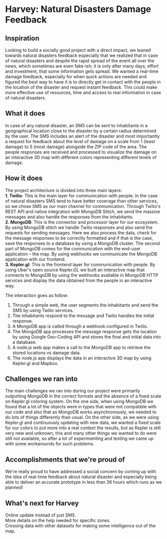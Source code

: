 # Harvey: Natural Disasters Damage Feedback



## **Inspiration**
Looking to build a socially good project with a direct impact, we leaned towards natural disasters feedback especially that we realized that in case of natural disasters and despite the rapid spread of the event all over the news, which sometimes are even fake-ish; it is only after many days, effort and investment, that some information gets spread. We wanted a real-time damage feedback, especially for when quick actions are needed and figured the best way to have it is to directly get in contact with the people in the location of the disaster and request instant feedback. This could make more effective use of resources, time and access to real information in case of natural disasters.

## **What it does**
In case of any natural disaster, an SMS can be sent to inhabitants in a geographical location close to the disaster by a certain radius determined by the user. The SMS includes an alert of the disaster and most importantly a request for feedback about the level of damage on a scale from 1 (least damage) to 5 (most damage) alongside the ZIP code of the area. The people responses are received and processed to visualize the damage on an interactive 3D map with different colors representing different levels of damage.

## **How it does**
The project architecture is divided into three main layers: <br />
**1. Twilio**: This is the main layer for communication with people. In the case of natural disasters SMS tend to have better coverage than other services, so we chose SMS as our main channel for communication. Through Twilio's REST API and native integration with MongoDB Stitch, we send the massive messages and also handle the responses from the inhabitants. <br />
**2. MongoDB**: This is the connector and processor layer for our ecosystem. By using MongoDB stitch we handle Twilio responses and also send the requests for sending messages. Here we also process the data, check for the message responses to be correctly formatted and if that is the case, save the responses to a database by using a MongoDB cluster. The second part of MongoDB comes for the communication with the end-user application – the map. By using webhooks we communicate the MongoDB application with our frontend.<br />
**3. Kepler.gl**: This is the frontend layer for communication with people. By using Uber's open source Kepler.GL we built an interactive map that connects to MongoDB by using the webhooks available in MongoDB HTTP services and display the data obtained from the people in an interactive way. 

The interaction goes as follow:
1. Through a simple web, the user segments the inhabitants and send the SMS by using Twilio services.
2. The inhabitants respond to the message and Twilio handles the initial response. 
3. A MongoDB app is called through a webhook configured in Twilio.
4. The MongoDB app processes the message response gets the location by using Google Geo-Coding API and stores the final and initial data into a database. 
5. A node.js web app makes a call to the MongoDB app to retrieve the stored locations vs damage data.
6. The node.js app displays the data in an interactive 3D map by using Kepler.gl and Mapbox.

## **Challenges we ran into**
The main challenges we ran into during our project were primarily outputting MongoDB in the correct formats and the absence of a fixed scale on Kepler.gl coloring system.
On the one side, when using MongoDB we found that a lot of the objects were in types that were not compatible with our code and also that as MongoDB works asynchronously, we needed to do lots of things differently than usual.
On the other side, as we were using Kepler.gl and continuously updating with new data, we wanted a fixed scale for our colors to put more into a real context the results, but as Kepler is still very new and unknown, this and many other things we wanted to do were still not available, so after a lot of experimenting and testing we came up with some workarounds for such problems.

## **Accomplishments that we're proud of**
We're really proud to have addressed a social concern by coming up with the idea of real-time feedback about natural disaster and especially being able to deliver an accurate prototype in less than 36 hours which runs as we planned! 

## **What's next for Harvey**
Online update instead of just SMS.<br />
More details on the help needed for specific zones. <br />
Crossing data with other datasets for making some intelligence out of the map.
